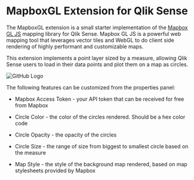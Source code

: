 # MapboxGL Extension for Qlik Sense

The MapboxGL extension is a small starter implementation of the [Mapbox GL JS] mapping library for Qlik Sense. Mapbox GL JS is a powerful web mapping tool that leverages vector tiles and WebGL to do client side rendering of highly performant and customizable maps.

This extension implements a point layer sized by a measure, allowing Qlik Sense users to load in their data points and plot them on a map as circles. 

![GitHub Logo](/images/logo.png)

The following features can be customized from the properties panel:
- Mapbox Access Token - your API token that can be received for free from Mapbox
- Circle Color - the color of the circles rendered. Should be a hex color code
- Circle Opacity - the opacity of the circles
- Circle Size - the range of size from biggest to smallest circle based on the measure
- Map Style - the style of the background map rendered, based on map stylesheets provided by Mapbox



   [Mapbox Gl JS]: <https://www.mapbox.com/mapbox-gl-js/api/>
